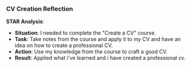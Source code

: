 ### CV Creation Reflection   

**STAR Analysis**:  
- **Situation**: I needed to complete the "Create a CV" course.  
- **Task**: Take notes from the course and apply it to my CV and have an idea on how to create a professional CV.  
- **Action**: Use my knowledge from the course to craft a good CV. 
- **Result**: Applied what i've learned and i have created a professional cv.

